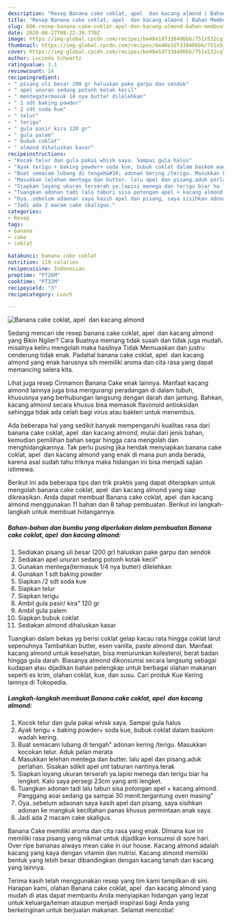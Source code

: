 ```yaml
---
description: "Resep Banana cake coklat, apel  dan kacang almond | Bahan Membuat Banana cake coklat, apel  dan kacang almond Yang Sedap"
title: "Resep Banana cake coklat, apel  dan kacang almond | Bahan Membuat Banana cake coklat, apel  dan kacang almond Yang Sedap"
slug: 606-resep-banana-cake-coklat-apel-dan-kacang-almond-bahan-membuat-banana-cake-coklat-apel-dan-kacang-almond-yang-sedap
date: 2020-06-27T08:22:39.770Z
image: https://img-global.cpcdn.com/recipes/be48e1d7338406bb/751x532cq70/banana-cake-coklat-apel-dan-kacang-almond-foto-resep-utama.jpg
thumbnail: https://img-global.cpcdn.com/recipes/be48e1d7338406bb/751x532cq70/banana-cake-coklat-apel-dan-kacang-almond-foto-resep-utama.jpg
cover: https://img-global.cpcdn.com/recipes/be48e1d7338406bb/751x532cq70/banana-cake-coklat-apel-dan-kacang-almond-foto-resep-utama.jpg
author: Lucinda Schwartz
ratingvalue: 3.1
reviewcount: 14
recipeingredient:
- " pisang uli besar 200 gr haluskan pake garpu dan sendok"
- " apel unuran sedang potonh kotak kecil"
- " mentegatermasuk 14 nya butter dilelehkan"
- " 1 sdt baking powder"
- " 2 sdt soda kue"
- " telur"
- " terigu"
- " gula pasir kira 120 gr"
- " gula palem"
- " bubuk coklat"
- " almond dihaluskan kasar"
recipeinstructions:
- "Kocok telur dan gula pakai whisk saya. Sampai gula halus"
- "Ayak terigu + baking powder+ soda kue, bubuk coklat dalam baskom wadah kering."
- "Buat semacam lubang di tengah&#34; adonan kering /terigu. Masukkan kocokan telur. Aduk pelan merata"
- "Masukkan lelehan mentega dan butter. lalu apel dan pisang.aduk perlahan. Sisakan sdikit apel unt taburan nantinya.terak"
- "Siapkan loyang ukuran terserah ya.lapisi menega dan terigu biar ha lengket. Kalo saya persegi 23cm yang anti lengket."
- "Tuangkan adonan tadi lalu taburi sisa potongan apel + kacang almond. Panggang aoai sedang ga sampai 30 menit.tergantung oven masing&#34;"
- "Oya..sebelum adaonan saya kasih apel dan pisang, saya sisihkan adonan ke mangkuk keciltahan panas khusus permintaan anak saya."
- "Jadi ada 2 macam cake skaligus."
categories:
- Resep
tags:
- banana
- cake
- coklat

katakunci: banana cake coklat 
nutrition: 119 calories
recipecuisine: Indonesian
preptime: "PT26M"
cooktime: "PT32M"
recipeyield: "3"
recipecategory: Lunch

---
```



![Banana cake coklat, apel  dan kacang almond](https://img-global.cpcdn.com/recipes/be48e1d7338406bb/751x532cq70/banana-cake-coklat-apel-dan-kacang-almond-foto-resep-utama.jpg)

Sedang mencari ide resep banana cake coklat, apel  dan kacang almond yang Bikin Ngiler? Cara Buatnya memang tidak susah dan tidak juga mudah. misalnya keliru mengolah maka hasilnya Tidak Memuaskan dan justru cenderung tidak enak. Padahal banana cake coklat, apel  dan kacang almond yang enak harusnya sih memiliki aroma dan cita rasa yang dapat memancing selera kita.

Lihat juga resep Cinnamon Banana Cake enak lainnya. Manfaat kacang almond lainnya juga bisa mengurangi peradangan di dalam tubuh, khususnya yang berhubungan langsung dengan darah dan jantung. Bahkan, kacang almond secara khusus bisa memasok flavonoid antioksidan sehingga tidak ada celah bagi virus atau bakteri untuk menembus.

Ada beberapa hal yang sedikit banyak mempengaruhi kualitas rasa dari banana cake coklat, apel  dan kacang almond, mulai dari jenis bahan, kemudian pemilihan bahan segar hingga cara mengolah dan menghidangkannya. Tak perlu pusing jika hendak menyiapkan banana cake coklat, apel  dan kacang almond yang enak di mana pun anda berada, karena asal sudah tahu triknya maka hidangan ini bisa menjadi sajian istimewa.


Berikut ini ada beberapa tips dan trik praktis yang dapat diterapkan untuk mengolah banana cake coklat, apel  dan kacang almond yang siap dikreasikan. Anda dapat membuat Banana cake coklat, apel  dan kacang almond menggunakan 11 bahan dan 8 tahap pembuatan. Berikut ini langkah-langkah untuk membuat hidangannya.

<!--inarticleads1-->

##### Bahan-bahan dan bumbu yang diperlukan dalam pembuatan Banana cake coklat, apel  dan kacang almond:

1. Sediakan  pisang uli besar (200 gr) haluskan pake garpu dan sendok
1. Sediakan  apel unuran sedang potonh kotak kecil&#34;
1. Gunakan  mentega(termasuk 1/4 nya butter) dilelehkan
1. Gunakan  1 sdt baking powder
1. Siapkan  /2 sdt soda kue
1. Siapkan  telur
1. Siapkan  terigu
1. Ambil  gula pasir/ kira&#34; 120 gr
1. Ambil  gula palem
1. Siapkan  bubuk coklat
1. Sediakan  almond dihaluskan kasar


Tuangkan dalam bekas yg berisi coklat gelap kacau rata hingga coklat larut sepenuhnya Tambahkan butter, esen vanilla, paste almond dan. Manfaat kacang almond untuk kesehatan, bisa menurunkan kolesterol, berat badan hingga gula darah. Biasanya almond dikonsumsi secara langsung sebagai kudapan atau dijadikan bahan pelengkap untuk berbagai olahan makanan seperti es krim, olahan coklat, kue, dan susu. Cari produk Kue Kering lainnya di Tokopedia. 

<!--inarticleads2-->

##### Langkah-langkah membuat Banana cake coklat, apel  dan kacang almond:

1. Kocok telur dan gula pakai whisk saya. Sampai gula halus
1. Ayak terigu + baking powder+ soda kue, bubuk coklat dalam baskom wadah kering.
1. Buat semacam lubang di tengah&#34; adonan kering /terigu. Masukkan kocokan telur. Aduk pelan merata
1. Masukkan lelehan mentega dan butter. lalu apel dan pisang.aduk perlahan. Sisakan sdikit apel unt taburan nantinya.terak
1. Siapkan loyang ukuran terserah ya.lapisi menega dan terigu biar ha lengket. Kalo saya persegi 23cm yang anti lengket.
1. Tuangkan adonan tadi lalu taburi sisa potongan apel + kacang almond. Panggang aoai sedang ga sampai 30 menit.tergantung oven masing&#34;
1. Oya..sebelum adaonan saya kasih apel dan pisang, saya sisihkan adonan ke mangkuk keciltahan panas khusus permintaan anak saya.
1. Jadi ada 2 macam cake skaligus.


Banana Cake memiliki aroma dan cita rasa yang enak. DImana kue ini memiliki rasa pisang yang nikmat untuk dijadikan konsumsi di sore hari. Over ripe bananas always mean cake in our house. Kacang almond adalah kacang yang kaya dengan vitamin dan nutrisi. Kacang almond memiliki bentuk yang lebih besar dibandingkan dengan kacang tanah dan kacang yang lainnya. 

Terima kasih telah menggunakan resep yang tim kami tampilkan di sini. Harapan kami, olahan Banana cake coklat, apel  dan kacang almond yang mudah di atas dapat membantu Anda menyiapkan hidangan yang lezat untuk keluarga/teman ataupun menjadi inspirasi bagi Anda yang berkeinginan untuk berjualan makanan. Selamat mencoba!

